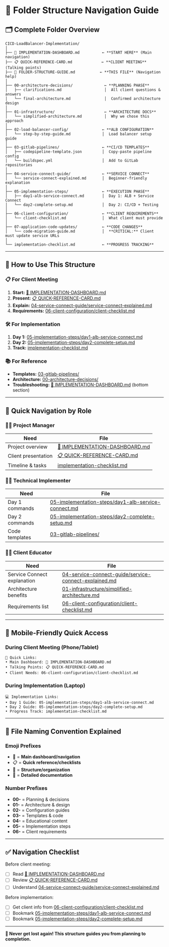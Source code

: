 # 📁 Folder Structure Navigation Guide

## 🗂️ **Complete Folder Overview**

```
CICD-LoadBalancer-Implementation/
│
├── 🎯 IMPLEMENTATION-DASHBOARD.md          ← **START HERE** (Main navigation)
├── 📋 QUICK-REFERENCE-CARD.md             ← **CLIENT MEETING** (Talking points)
├── 📁 FOLDER-STRUCTURE-GUIDE.md           ← **THIS FILE** (Navigation help)
│
├── 00-architecture-decisions/              ← **PLANNING PHASE**
│   ├── clarifications.md                   │  All client questions & answers
│   └── final-architecture.md               │  Confirmed architecture design
│
├── 01-infrastructure/                      ← **ARCHITECTURE DOCS**
│   └── simplified-architecture.md          │  Why we chose this approach
│
├── 02-load-balancer-config/               ← **ALB CONFIGURATION**
│   └── step-by-step-guide.md              │  Load balancer setup guide
│
├── 03-gitlab-pipelines/                   ← **CI/CD TEMPLATES**
│   ├── codepipeline-template.json         │  Copy-paste pipeline config
│   └── buildspec.yml                      │  Add to GitLab repositories
│
├── 04-service-connect-guide/              ← **SERVICE CONNECT**
│   └── service-connect-explained.md       │  Beginner-friendly explanation
│
├── 05-implementation-steps/               ← **EXECUTION PHASE**
│   ├── day1-alb-service-connect.md        │  Day 1: ALB + Service Connect
│   └── day2-complete-setup.md             │  Day 2: CI/CD + Testing
│
├── 06-client-configuration/               ← **CLIENT REQUIREMENTS**
│   └── client-checklist.md                │  What client must provide
│
├── 07-application-code-updates/           ← **CODE CHANGES** 
│   └── code-migration-guide.md            │  **CRITICAL:** Client must update service URLs
│
└── implementation-checklist.md            ← **PROGRESS TRACKING**
```

---

## 🎯 **How to Use This Structure**

### **📋 For Client Meeting**
1. **Start:** [🎯 IMPLEMENTATION-DASHBOARD.md](./🎯%20IMPLEMENTATION-DASHBOARD.md)
2. **Present:** [📋 QUICK-REFERENCE-CARD.md](./📋%20QUICK-REFERENCE-CARD.md)
3. **Explain:** [04-service-connect-guide/service-connect-explained.md](./04-service-connect-guide/service-connect-explained.md)
4. **Requirements:** [06-client-configuration/client-checklist.md](./06-client-configuration/client-checklist.md)

### **🛠️ For Implementation**
1. **Day 1:** [05-implementation-steps/day1-alb-service-connect.md](./05-implementation-steps/day1-alb-service-connect.md)
2. **Day 2:** [05-implementation-steps/day2-complete-setup.md](./05-implementation-steps/day2-complete-setup.md)
3. **Track:** [implementation-checklist.md](./implementation-checklist.md)

### **📚 For Reference**
- **Templates:** [03-gitlab-pipelines/](./03-gitlab-pipelines/)
- **Architecture:** [00-architecture-decisions/](./00-architecture-decisions/)
- **Troubleshooting:** [🎯 IMPLEMENTATION-DASHBOARD.md](./🎯%20IMPLEMENTATION-DASHBOARD.md) (bottom section)

---

## 🚀 **Quick Navigation by Role**

### **👨‍💼 Project Manager**
| Need | File |
|------|------|
| Project overview | [🎯 IMPLEMENTATION-DASHBOARD.md](./🎯%20IMPLEMENTATION-DASHBOARD.md) |
| Client presentation | [📋 QUICK-REFERENCE-CARD.md](./📋%20QUICK-REFERENCE-CARD.md) |
| Timeline & tasks | [implementation-checklist.md](./implementation-checklist.md) |

### **👨‍💻 Technical Implementer**
| Need | File |
|------|------|
| Day 1 commands | [05-implementation-steps/day1-alb-service-connect.md](./05-implementation-steps/day1-alb-service-connect.md) |
| Day 2 commands | [05-implementation-steps/day2-complete-setup.md](./05-implementation-steps/day2-complete-setup.md) |
| Code templates | [03-gitlab-pipelines/](./03-gitlab-pipelines/) |

### **👨‍🏫 Client Educator**
| Need | File |
|------|------|
| Service Connect explanation | [04-service-connect-guide/service-connect-explained.md](./04-service-connect-guide/service-connect-explained.md) |
| Architecture benefits | [01-infrastructure/simplified-architecture.md](./01-infrastructure/simplified-architecture.md) |
| Requirements list | [06-client-configuration/client-checklist.md](./06-client-configuration/client-checklist.md) |

---

## 📱 **Mobile-Friendly Quick Access**

### **During Client Meeting (Phone/Tablet)**
```
📱 Quick Links:
• Main Dashboard: 🎯 IMPLEMENTATION-DASHBOARD.md
• Talking Points: 📋 QUICK-REFERENCE-CARD.md  
• Client Needs: 06-client-configuration/client-checklist.md
```

### **During Implementation (Laptop)**
```
💻 Implementation Links:
• Day 1 Guide: 05-implementation-steps/day1-alb-service-connect.md
• Day 2 Guide: 05-implementation-steps/day2-complete-setup.md
• Progress Track: implementation-checklist.md
```

---

## 🎯 **File Naming Convention Explained**

### **Emoji Prefixes**
- 🎯 = **Main dashboard/navigation**
- 📋 = **Quick reference/checklists**  
- 📁 = **Structure/organization**
- 📄 = **Detailed documentation**

### **Number Prefixes**
- **00-** = Planning & decisions
- **01-** = Architecture & design
- **02-** = Configuration guides
- **03-** = Templates & code
- **04-** = Educational content
- **05-** = Implementation steps
- **06-** = Client requirements

---

## ✅ **Navigation Checklist**

Before client meeting:
- [ ] Read [🎯 IMPLEMENTATION-DASHBOARD.md](./🎯%20IMPLEMENTATION-DASHBOARD.md)
- [ ] Review [📋 QUICK-REFERENCE-CARD.md](./📋%20QUICK-REFERENCE-CARD.md)
- [ ] Understand [04-service-connect-guide/service-connect-explained.md](./04-service-connect-guide/service-connect-explained.md)

Before implementation:
- [ ] Get client info from [06-client-configuration/client-checklist.md](./06-client-configuration/client-checklist.md)
- [ ] Bookmark [05-implementation-steps/day1-alb-service-connect.md](./05-implementation-steps/day1-alb-service-connect.md)
- [ ] Bookmark [05-implementation-steps/day2-complete-setup.md](./05-implementation-steps/day2-complete-setup.md)

---

**🧭 Never get lost again! This structure guides you from planning to completion.**
